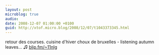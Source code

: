 ```yaml
---
layout: post
microblog: true
audio: 
date: 2008-12-07 01:00:00 +0100
guid: http://xtof.micro.blog/2008/12/07/t1043373345.html
---
```

retour des courses. cuisine d'hiver choux de bruxelles - listening autumn leaves...  ♫ [blip.fm/~11nlg](http://blip.fm/~11nlg)
